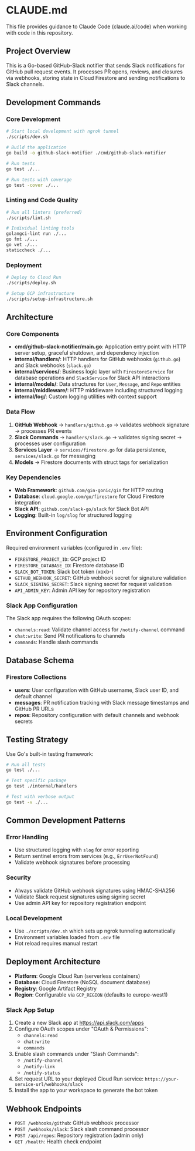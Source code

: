 # CLAUDE.md

This file provides guidance to Claude Code (claude.ai/code) when working with code in this repository.

## Project Overview

This is a Go-based GitHub-Slack notifier that sends Slack notifications for GitHub pull request events. It processes PR opens, reviews, and closures via webhooks, storing state in Cloud Firestore and sending notifications to Slack channels.

## Development Commands

### Core Development
```bash
# Start local development with ngrok tunnel
./scripts/dev.sh

# Build the application
go build -o github-slack-notifier ./cmd/github-slack-notifier

# Run tests
go test ./...

# Run tests with coverage
go test -cover ./...
```

### Linting and Code Quality
```bash
# Run all linters (preferred)
./scripts/lint.sh

# Individual linting tools
golangci-lint run ./...
go fmt ./...
go vet ./...
staticcheck ./...
```

### Deployment
```bash
# Deploy to Cloud Run
./scripts/deploy.sh

# Setup GCP infrastructure
./scripts/setup-infrastructure.sh
```

## Architecture

### Core Components

- **cmd/github-slack-notifier/main.go**: Application entry point with HTTP server setup, graceful shutdown, and dependency injection
- **internal/handlers/**: HTTP handlers for GitHub webhooks (`github.go`) and Slack webhooks (`slack.go`)
- **internal/services/**: Business logic layer with `FirestoreService` for database operations and `SlackService` for Slack API interactions
- **internal/models/**: Data structures for `User`, `Message`, and `Repo` entities
- **internal/middleware/**: HTTP middleware including structured logging
- **internal/log/**: Custom logging utilities with context support

### Data Flow

1. **GitHub Webhook** → `handlers/github.go` → validates webhook signature → processes PR events
2. **Slack Commands** → `handlers/slack.go` → validates signing secret → processes user configuration
3. **Services Layer** → `services/firestore.go` for data persistence, `services/slack.go` for messaging
4. **Models** → Firestore documents with struct tags for serialization

### Key Dependencies

- **Web Framework**: `github.com/gin-gonic/gin` for HTTP routing
- **Database**: `cloud.google.com/go/firestore` for Cloud Firestore integration
- **Slack API**: `github.com/slack-go/slack` for Slack Bot API
- **Logging**: Built-in `log/slog` for structured logging

## Environment Configuration

Required environment variables (configured in `.env` file):
- `FIRESTORE_PROJECT_ID`: GCP project ID
- `FIRESTORE_DATABASE_ID`: Firestore database ID
- `SLACK_BOT_TOKEN`: Slack bot token (xoxb-)
- `GITHUB_WEBHOOK_SECRET`: GitHub webhook secret for signature validation
- `SLACK_SIGNING_SECRET`: Slack signing secret for request validation
- `API_ADMIN_KEY`: Admin API key for repository registration

### Slack App Configuration

The Slack app requires the following OAuth scopes:
- `channels:read`: Validate channel access for `/notify-channel` command
- `chat:write`: Send PR notifications to channels
- `commands`: Handle slash commands

## Database Schema

### Firestore Collections

- **users**: User configuration with GitHub username, Slack user ID, and default channel
- **messages**: PR notification tracking with Slack message timestamps and GitHub PR URLs
- **repos**: Repository configuration with default channels and webhook secrets

## Testing Strategy

Use Go's built-in testing framework:
```bash
# Run all tests
go test ./...

# Test specific package
go test ./internal/handlers

# Test with verbose output
go test -v ./...
```

## Common Development Patterns

### Error Handling
- Use structured logging with `slog` for error reporting
- Return sentinel errors from services (e.g., `ErrUserNotFound`)
- Validate webhook signatures before processing

### Security
- Always validate GitHub webhook signatures using HMAC-SHA256
- Validate Slack request signatures using signing secret
- Use admin API key for repository registration endpoint

### Local Development
- Use `./scripts/dev.sh` which sets up ngrok tunneling automatically
- Environment variables loaded from `.env` file
- Hot reload requires manual restart

## Deployment Architecture

- **Platform**: Google Cloud Run (serverless containers)
- **Database**: Cloud Firestore (NoSQL document database)
- **Registry**: Google Artifact Registry
- **Region**: Configurable via `GCP_REGION` (defaults to europe-west1)

### Slack App Setup

1. Create a new Slack app at https://api.slack.com/apps
2. Configure OAuth scopes under "OAuth & Permissions":
   - `channels:read`
   - `chat:write`
   - `commands`
3. Enable slash commands under "Slash Commands":
   - `/notify-channel`
   - `/notify-link`
   - `/notify-status`
4. Set request URL to your deployed Cloud Run service: `https://your-service-url/webhooks/slack`
5. Install the app to your workspace to generate the bot token

## Webhook Endpoints

- `POST /webhooks/github`: GitHub webhook processor
- `POST /webhooks/slack`: Slack slash command processor
- `POST /api/repos`: Repository registration (admin only)
- `GET /health`: Health check endpoint